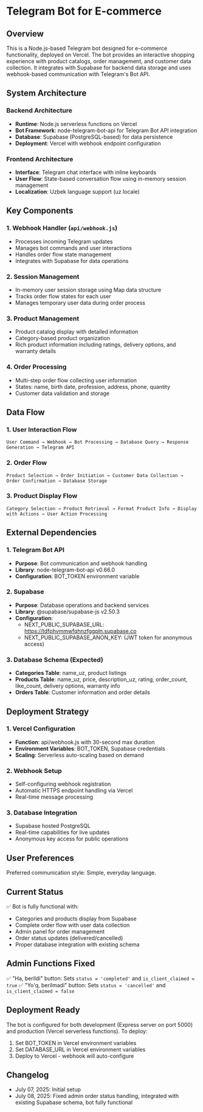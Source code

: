 # Telegram Bot for E-commerce

## Overview

This is a Node.js-based Telegram bot designed for e-commerce functionality, deployed on Vercel. The bot provides an interactive shopping experience with product catalogs, order management, and customer data collection. It integrates with Supabase for backend data storage and uses webhook-based communication with Telegram's Bot API.

## System Architecture

### Backend Architecture
- **Runtime**: Node.js serverless functions on Vercel
- **Bot Framework**: node-telegram-bot-api for Telegram Bot API integration
- **Database**: Supabase (PostgreSQL-based) for data persistence
- **Deployment**: Vercel with webhook endpoint configuration

### Frontend Architecture
- **Interface**: Telegram chat interface with inline keyboards
- **User Flow**: State-based conversation flow using in-memory session management
- **Localization**: Uzbek language support (uz locale)

## Key Components

### 1. Webhook Handler (`api/webhook.js`)
- Processes incoming Telegram updates
- Manages bot commands and user interactions
- Handles order flow state management
- Integrates with Supabase for data operations

### 2. Session Management
- In-memory user session storage using Map data structure
- Tracks order flow states for each user
- Manages temporary user data during order process

### 3. Product Management
- Product catalog display with detailed information
- Category-based product organization
- Rich product information including ratings, delivery options, and warranty details

### 4. Order Processing
- Multi-step order flow collecting user information
- States: name, birth date, profession, address, phone, quantity
- Customer data validation and storage

## Data Flow

### 1. User Interaction Flow
```
User Command → Webhook → Bot Processing → Database Query → Response Generation → Telegram API
```

### 2. Order Flow
```
Product Selection → Order Initiation → Customer Data Collection → Order Confirmation → Database Storage
```

### 3. Product Display Flow
```
Category Selection → Product Retrieval → Format Product Info → Display with Actions → User Action Processing
```

## External Dependencies

### 1. Telegram Bot API
- **Purpose**: Bot communication and webhook handling
- **Library**: node-telegram-bot-api v0.66.0
- **Configuration**: BOT_TOKEN environment variable

### 2. Supabase
- **Purpose**: Database operations and backend services
- **Library**: @supabase/supabase-js v2.50.3
- **Configuration**: 
  - NEXT_PUBLIC_SUPABASE_URL: https://tdfphvmmwfqhnzfggpln.supabase.co
  - NEXT_PUBLIC_SUPABASE_ANON_KEY: (JWT token for anonymous access)

### 3. Database Schema (Expected)
- **Categories Table**: name_uz, product listings
- **Products Table**: name_uz, price, description_uz, rating, order_count, like_count, delivery options, warranty info
- **Orders Table**: Customer information and order details

## Deployment Strategy

### 1. Vercel Configuration
- **Function**: api/webhook.js with 30-second max duration
- **Environment Variables**: BOT_TOKEN, Supabase credentials
- **Scaling**: Serverless auto-scaling based on demand

### 2. Webhook Setup
- Self-configuring webhook registration
- Automatic HTTPS endpoint handling via Vercel
- Real-time message processing

### 3. Database Integration
- Supabase hosted PostgreSQL
- Real-time capabilities for live updates
- Anonymous key access for public operations

## User Preferences

Preferred communication style: Simple, everyday language.

## Current Status

✅ Bot is fully functional with:
- Categories and products display from Supabase
- Complete order flow with user data collection
- Admin panel for order management 
- Order status updates (delivered/cancelled)
- Proper database integration with existing schema

## Admin Functions Fixed

✅ "Ha, berildi" button: Sets `status = 'completed'` and `is_client_claimed = true`
✅ "Yo'q, berilmadi" button: Sets `status = 'cancelled'` and `is_client_claimed = false`

## Deployment Ready

The bot is configured for both development (Express server on port 5000) and production (Vercel serverless functions). To deploy:

1. Set BOT_TOKEN in Vercel environment variables
2. Set DATABASE_URL in Vercel environment variables  
3. Deploy to Vercel - webhook will auto-configure

## Changelog

- July 07, 2025: Initial setup
- July 08, 2025: Fixed admin order status handling, integrated with existing Supabase schema, bot fully functional